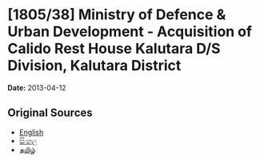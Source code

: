 # [1805/38] Ministry of Defence & Urban Development - Acquisition of Calido Rest House Kalutara D/S Division, Kalutara District

**Date:** 2013-04-12

## Original Sources

- [English](https://documents.gov.lk/view/extra-gazettes/2013/4/1805-38_E.pdf)
- [සිංහල](https://documents.gov.lk/view/extra-gazettes/2013/4/1805-38_S.pdf)
- [தமிழ்](https://documents.gov.lk/view/extra-gazettes/2013/4/1805-38_T.pdf)
